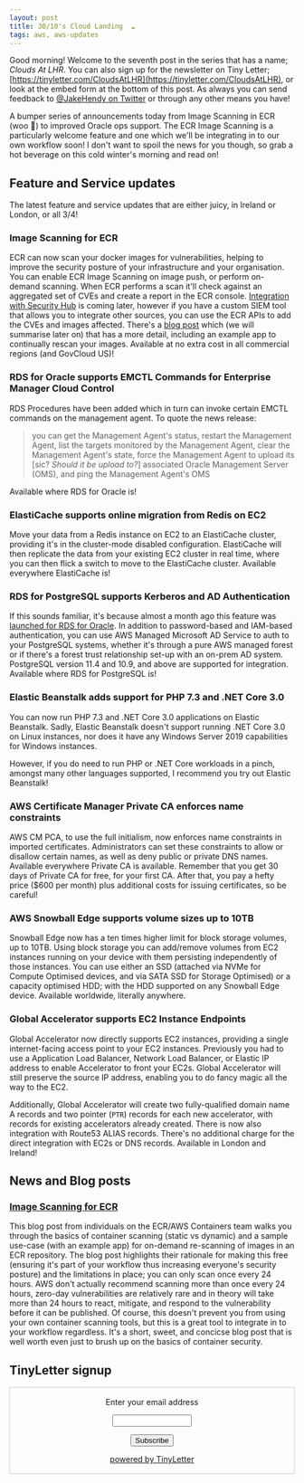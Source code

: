 ```yaml
---
layout: post
title: 30/10's Cloud Landing  ☁
tags: aws, aws-updates
---
```


Good morning! Welcome to the seventh post in the series that has a name; _Clouds At LHR_. You can also sign up for the newsletter on Tiny Letter; [https://tinyletter.com/CloudsAtLHR](https://tinyletter.com/CloudsAtLHR), or look at the embed form at the bottom of this post. As always you can send feedback to [@JakeHendy on Twitter](https://twitter.com/JakeHendy) or through any other means you have!

A bumper series of announcements today from Image Scanning in ECR (woo 🎉) to improved Oracle ops support.
The ECR Image Scanning is a particularly welcome feature and one which we'll be integrating in to our own workflow soon!
I don't want to spoil the news for you though, so grab a hot beverage on this cold winter's morning and read on!

## Feature and Service updates

The latest feature and service updates that are either juicy, in Ireland or London, or all 3/4!

### Image Scanning for ECR

ECR can now scan your docker images for vulnerabilities, helping to improve the security posture of your infrastructure and your organisation.
You can enable ECR Image Scanning on image push, or perform on-demand scanning.
When ECR performs a scan it'll check against an aggregated set of CVEs and create a report in the ECR console.
[Integration with Security Hub](https://github.com/aws/containers-roadmap/issues/17#issuecomment-545260526) is coming later, however if you have a custom SIEM tool that allows you to integrate other sources, you can use the ECR APIs to add the CVEs and images affected. There's a [blog post](https://aws.amazon.com/blogs/containers/amazon-ecr-native-container-image-scanning/) which (we will summarise later on) that has a more detail, including an example app to continually rescan your images.
Available at no extra cost in all commercial regions (and GovCloud US)!

### RDS for Oracle supports EMCTL Commands for Enterprise Manager Cloud Control

RDS Procedures have been added which in turn can invoke certain EMCTL commands on the management agent. 
To quote the news release:
> you can get the Management Agent's status, restart the Management Agent, list the targets monitored by the Management Agent, clear the Management Agent's state, force the Management Agent to upload its [sic? _Should it be upload to?_] associated Oracle Management Server (OMS), and ping the Management Agent's OMS

Available where RDS for Oracle is!

### ElastiCache supports online migration from Redis on EC2

Move your data from a Redis instance on EC2 to an ElastiCache cluster, providing it's in the cluster-mode disabled configuration.
ElastiCache will then replicate the data from your existing EC2 cluster in real time, where you can then flick a switch to move to the ElastiCache cluster.
Available everywhere ElastiCache is!

### RDS for PostgreSQL supports Kerberos and AD Authentication

If this sounds familiar, it's because almost a month ago this feature was [launched for RDS for Oracle](https://jakehendy.com/2019/10/02/AWS-Updates/#rds-for-oracle-supports-user-authentication-with-kerberos-and-microsoft-active-directory).
In addition to password-based and IAM-based authentication, you can use AWS Managed Microsoft AD Service to auth to your PostgreSQL systems, whether it's through a pure AWS managed forest or if there's a forest trust relationship set-up with an on-prem AD system.
PostgreSQL version 11.4 and 10.9, and above are supported for integration. 
Available where RDS for PostgreSQL is!

### Elastic Beanstalk adds support for PHP 7.3 and .NET Core 3.0

You can now run PHP 7.3 and .NET Core 3.0 applications on Elastic Beanstalk.
Sadly, Elastic Beanstalk doesn't support running .NET Core 3.0 on Linux instances, nor does it have any Windows Server 2019 capabilities for Windows instances.

However, if you do need to run PHP or .NET Core workloads in a pinch, amongst many other languages supported, I recommend you try out Elastic Beanstalk!

### AWS Certificate Manager Private CA enforces name constraints

AWS CM PCA, to use the full initialism, now enforces name constraints in imported certificates.
Administrators can set these constraints to allow or disallow certain names, as well as deny public or private DNS names.
Available everywhere Private CA is available.
Remember that you get 30 days of Private CA for free, for your first CA. After that, you pay a hefty price ($600 per month) plus additional costs for issuing certificates, so be careful!

### AWS Snowball Edge supports volume sizes up to 10TB

Snowball Edge now has a ten times higher limit for block storage volumes, up to 10TB.
Using block storage you can add/remove volumes from EC2 instances running on your device with them persisting independently of those instances.
You can use either an SSD (attached via NVMe for Compute Optimised devices, and via SATA SSD for Storage Optimised) or a capacity optimised HDD; with the HDD supported on any Snowball Edge device.
Available worldwide, literally anywhere.

### Global Accelerator supports EC2 Instance Endpoints

Global Accelerator now directly supports EC2 instances, providing a single internet-facing access point to your EC2 instances.
Previously you had to use a Application Load Balancer, Network Load Balancer, or Elastic IP address to enable Accelerator to front your EC2s.
Global Accelerator will still preserve the source IP address, enabling you to do fancy magic all the way to the EC2. 

Additionally, Global Accelerator will create two fully-qualified domain name A records and two pointer (`PTR`) records for each new accelerator, with records for existing accelerators already created.
There is now also integration with Route53 ALIAS records.
There's no additional charge for the direct integration with EC2s or DNS records. 
Available in London and Ireland!

## News and Blog posts

### [Image Scanning for ECR](https://aws.amazon.com/blogs/containers/amazon-ecr-native-container-image-scanning/)

This blog post from individuals on the ECR/AWS Containers team walks you through the basics of container scanning (static vs dynamic) and a sample use-case (with an example app) for on-demand re-scanning of images in an ECR repository.
The blog post highlights their rationale for making this free (ensuring it's part of your workflow thus increasing everyone's security posture) and the limitations in place; you can only scan once every 24 hours. AWS don't actually recommend scanning more than once every 24 hours, zero-day vulnerabilities are relatively rare and in theory will take more than 24 hours to react, mitigate, and respond to the vulnerability before it can be published.
Of course, this doesn't prevent you from using your own container scanning tools, but this is a great tool to integrate in to your workflow regardless.
It's a short, sweet, and concicse blog post that is well worth even just to brush up on the basics of container security.

## TinyLetter signup

<form style="border:1px solid #ccc;padding:3px;text-align:center;" action="https://tinyletter.com/CloudsAtLHR" method="post" target="popupwindow" onsubmit="window.open('https://tinyletter.com/CloudsAtLHR', 'popupwindow', 'scrollbars=yes,width=800,height=600');return true"><p><label for="tlemail">Enter your email address</label></p><p><input type="text" style="width:140px" name="email" id="tlemail" /></p><input type="hidden" value="1" name="embed"/><input type="submit" value="Subscribe" /><p><a href="https://tinyletter.com" target="_blank">powered by TinyLetter</a></p></form>
